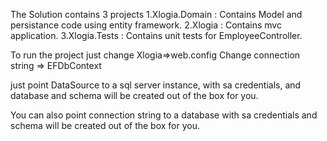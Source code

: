 The Solution contains 3 projects
1.Xlogia.Domain : Contains Model and persistance code using entity framework.
2.Xlogia : Contains mvc application.
3.Xlogia.Tests : Contains unit tests for EmployeeController.

To run the project just change Xlogia=>web.config
Change connection string => EFDbContext 
<add name="EFDbContext" connectionString="Data Source=LAPTOP-L4CRCC5J;Initial Catalog=XLogia;User ID=sa;Password=Test@123" providerName="System.Data.SqlClient" />

just point DataSource to a sql server instance, with sa credentials, and database and schema will be 
created out of the box for you.

You can also point connection string to a database with sa credentials and schema will be created out 
of the box for you.